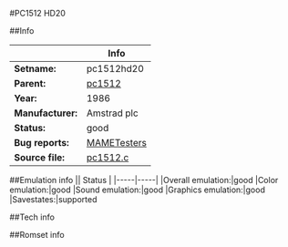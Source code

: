 #PC1512 HD20

##Info

||Info|
|-----|-----|
|**Setname:**|pc1512hd20
|**Parent:**|[pc1512](pc1512.md)
|**Year:**|1986
|**Manufacturer:**|Amstrad plc
|**Status:**|good
|**Bug reports:**|[MAMETesters](http://mametesters.org/view_all_set.php?type=1&temporary=y&search=pc1512.c)
|**Source file:**|[pc1512.c](https://github.com/mamedev/mame/blob/master/src/mess/drivers/pc1512.c)

##Emulation info
|| Status |
|-----|-----|
|Overall emulation:|good
|Color emulation:|good
|Sound emulation:|good
|Graphics emulation:|good
|Savestates:|supported

##Tech info

##Romset info

<!--- START OF EDITED COMMENT DO NOT TOUCH TEXT ABOVE-->
